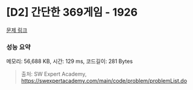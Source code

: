 # [D2] 간단한 369게임 - 1926 

[문제 링크](https://swexpertacademy.com/main/code/problem/problemDetail.do?contestProbId=AV5PTeo6AHUDFAUq) 

### 성능 요약

메모리: 56,688 KB, 시간: 129 ms, 코드길이: 281 Bytes



> 출처: SW Expert Academy, https://swexpertacademy.com/main/code/problem/problemList.do